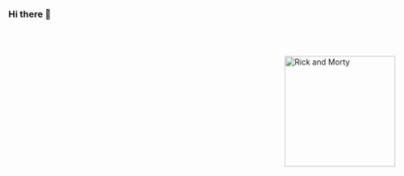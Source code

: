 ### Hi there 👋

<div style="position: relative;">
  <img src="https://github.com/chaddjong/chaddjong/assets/116330103/3c9a0180-a5cf-4d85-84c3-50169923ac8e" alt="Rick and Morty" style="position: absolute; top: 50px; left: 500px; width: 200px;">
</div>

<!--
**chaddjong/chaddjong** is a ✨ _special_ ✨ repository because its `README.md` (this file) appears on your GitHub profile.

Here are some ideas to get you started:

- 🔭 I’m currently working on ...
- 🌱 I’m currently learning ...
- 👯 I’m looking to collaborate on ...
- 🤔 I’m looking for help with ...
- 💬 Ask me about ...
- 📫 How to reach me: ...
- 😄 Pronouns: ...
- ⚡ Fun fact: ...
-->
